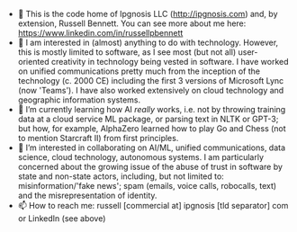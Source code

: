 - 👋 This is the code home of Ipgnosis LLC (http://ipgnosis.com) and, by extension, Russell Bennett.  You can see more about me here: https://www.linkedin.com/in/russellpbennett
- 👀 I am interested in (almost) anything to do with technology.  However, this is mostly limited to software, as I see most (but not all) user-oriented creativity in technology being vested in software.  I have worked on unified communications pretty much from the inception of the technology (c. 2000 CE) including the first 3 versions of Microsoft Lync (now 'Teams').  I have also worked extensively on cloud technology and geographic information systems.
- 🌱 I’m currently learning how AI *really* works, i.e. not by throwing training data at a cloud service ML package, or parsing text in NLTK or GPT-3; but how, for example, AlphaZero learned how to play Go and Chess (not to mention Starcraft II) from first principles.
- 💞️ I’m interested in collaborating on AI/ML, unified communications, data science, cloud technology, autonomous systems.  I am particularly concerned about the growing issue of the abuse of trust in software by state and non-state actors, including, but not limited to: misinformation/'fake news'; spam (emails, voice calls, robocalls, text) and the misrepresentation of identity.
- 📫 How to reach me: russell [commercial at] ipgnosis [tld separator] com or LinkedIn (see above)
